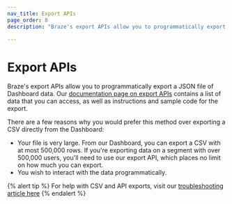 ```yaml
---
nav_title: Export APIs
page_order: 8
description: "Braze's export APIs allow you to programmatically export a JSON file of Dashboard data."

---
```


# Export APIs

Braze's export APIs allow you to programmatically export a JSON file of Dashboard data. Our [documentation page on export APIs][24] contains a list of data that you can access, as well as instructions and sample code for the export. 

There are a few reasons why you would prefer this method over exporting a CSV directly from the Dashboard:

 - Your file is very large. From our Dashboard, you can export a CSV with at most 500,000 rows. If you're exporting data on a segment with over 500,000 users, you'll need to use our export API, which places no limit on how much you can export.
 -  You wish to interact with the data programmatically.

{% alert tip %}
For help with CSV and API exports, visit our [troubleshooting article here]({{site.baseurl}}/user_guide/data_and_analytics/export_braze_data/export_troubleshooting/)
{% endalert %}

[24]: {{site.baseurl}}/developer_guide/rest_api/export/#export
